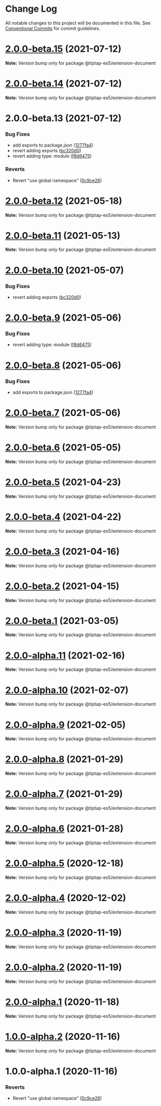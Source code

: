 # Change Log

All notable changes to this project will be documented in this file.
See [Conventional Commits](https://conventionalcommits.org) for commit guidelines.

# [2.0.0-beta.15](https://github.com/justame/tiptap/compare/@tiptap-es5/extension-document@2.0.0-beta.14...@tiptap-es5/extension-document@2.0.0-beta.15) (2021-07-12)

**Note:** Version bump only for package @tiptap-es5/extension-document





# [2.0.0-beta.14](https://github.com/justame/tiptap/compare/@tiptap-es5/extension-document@2.0.0-beta.13...@tiptap-es5/extension-document@2.0.0-beta.14) (2021-07-12)

**Note:** Version bump only for package @tiptap-es5/extension-document





# 2.0.0-beta.13 (2021-07-12)


### Bug Fixes

* add exports to package.json ([1277fa4](https://github.com/justame/tiptap/commit/1277fa47151e9c039508cdb219bdd0ffe647f4ee))
* revert adding exports ([bc320d0](https://github.com/justame/tiptap/commit/bc320d0b4b80b0e37a7e47a56e0f6daec6e65d98))
* revert adding type: module ([f8d6475](https://github.com/justame/tiptap/commit/f8d6475e2151faea6f96baecdd6bd75880d50d2c))


### Reverts

* Revert "use global namespace" ([0c9ce26](https://github.com/justame/tiptap/commit/0c9ce26c02c07d88a757c01b0a9d7f9e2b0b7502))





# [2.0.0-beta.12](https://github.com/ueberdosis/tiptap/compare/@tiptap-es5/extension-document@2.0.0-beta.11...@tiptap-es5/extension-document@2.0.0-beta.12) (2021-05-18)

**Note:** Version bump only for package @tiptap-es5/extension-document

# [2.0.0-beta.11](https://github.com/ueberdosis/tiptap/compare/@tiptap-es5/extension-document@2.0.0-beta.10...@tiptap-es5/extension-document@2.0.0-beta.11) (2021-05-13)

**Note:** Version bump only for package @tiptap-es5/extension-document

# [2.0.0-beta.10](https://github.com/ueberdosis/tiptap/compare/@tiptap-es5/extension-document@2.0.0-beta.9...@tiptap-es5/extension-document@2.0.0-beta.10) (2021-05-07)

### Bug Fixes

- revert adding exports ([bc320d0](https://github.com/ueberdosis/tiptap/commit/bc320d0b4b80b0e37a7e47a56e0f6daec6e65d98))

# [2.0.0-beta.9](https://github.com/ueberdosis/tiptap/compare/@tiptap-es5/extension-document@2.0.0-beta.8...@tiptap-es5/extension-document@2.0.0-beta.9) (2021-05-06)

### Bug Fixes

- revert adding type: module ([f8d6475](https://github.com/ueberdosis/tiptap/commit/f8d6475e2151faea6f96baecdd6bd75880d50d2c))

# [2.0.0-beta.8](https://github.com/ueberdosis/tiptap/compare/@tiptap-es5/extension-document@2.0.0-beta.7...@tiptap-es5/extension-document@2.0.0-beta.8) (2021-05-06)

### Bug Fixes

- add exports to package.json ([1277fa4](https://github.com/ueberdosis/tiptap/commit/1277fa47151e9c039508cdb219bdd0ffe647f4ee))

# [2.0.0-beta.7](https://github.com/ueberdosis/tiptap/compare/@tiptap-es5/extension-document@2.0.0-beta.6...@tiptap-es5/extension-document@2.0.0-beta.7) (2021-05-06)

**Note:** Version bump only for package @tiptap-es5/extension-document

# [2.0.0-beta.6](https://github.com/ueberdosis/tiptap/compare/@tiptap-es5/extension-document@2.0.0-beta.5...@tiptap-es5/extension-document@2.0.0-beta.6) (2021-05-05)

**Note:** Version bump only for package @tiptap-es5/extension-document

# [2.0.0-beta.5](https://github.com/ueberdosis/tiptap/compare/@tiptap-es5/extension-document@2.0.0-beta.4...@tiptap-es5/extension-document@2.0.0-beta.5) (2021-04-23)

**Note:** Version bump only for package @tiptap-es5/extension-document

# [2.0.0-beta.4](https://github.com/ueberdosis/tiptap/compare/@tiptap-es5/extension-document@2.0.0-beta.3...@tiptap-es5/extension-document@2.0.0-beta.4) (2021-04-22)

**Note:** Version bump only for package @tiptap-es5/extension-document

# [2.0.0-beta.3](https://github.com/ueberdosis/tiptap/compare/@tiptap-es5/extension-document@2.0.0-beta.2...@tiptap-es5/extension-document@2.0.0-beta.3) (2021-04-16)

**Note:** Version bump only for package @tiptap-es5/extension-document

# [2.0.0-beta.2](https://github.com/ueberdosis/tiptap/compare/@tiptap-es5/extension-document@2.0.0-beta.1...@tiptap-es5/extension-document@2.0.0-beta.2) (2021-04-15)

**Note:** Version bump only for package @tiptap-es5/extension-document

# [2.0.0-beta.1](https://github.com/ueberdosis/tiptap/compare/@tiptap-es5/extension-document@2.0.0-alpha.11...@tiptap-es5/extension-document@2.0.0-beta.1) (2021-03-05)

**Note:** Version bump only for package @tiptap-es5/extension-document

# [2.0.0-alpha.11](https://github.com/ueberdosis/tiptap/compare/@tiptap-es5/extension-document@2.0.0-alpha.10...@tiptap-es5/extension-document@2.0.0-alpha.11) (2021-02-16)

**Note:** Version bump only for package @tiptap-es5/extension-document

# [2.0.0-alpha.10](https://github.com/ueberdosis/tiptap/compare/@tiptap-es5/extension-document@2.0.0-alpha.9...@tiptap-es5/extension-document@2.0.0-alpha.10) (2021-02-07)

**Note:** Version bump only for package @tiptap-es5/extension-document

# [2.0.0-alpha.9](https://github.com/ueberdosis/tiptap/compare/@tiptap-es5/extension-document@2.0.0-alpha.8...@tiptap-es5/extension-document@2.0.0-alpha.9) (2021-02-05)

**Note:** Version bump only for package @tiptap-es5/extension-document

# [2.0.0-alpha.8](https://github.com/ueberdosis/tiptap/compare/@tiptap-es5/extension-document@2.0.0-alpha.7...@tiptap-es5/extension-document@2.0.0-alpha.8) (2021-01-29)

**Note:** Version bump only for package @tiptap-es5/extension-document

# [2.0.0-alpha.7](https://github.com/ueberdosis/tiptap/compare/@tiptap-es5/extension-document@2.0.0-alpha.6...@tiptap-es5/extension-document@2.0.0-alpha.7) (2021-01-29)

**Note:** Version bump only for package @tiptap-es5/extension-document

# [2.0.0-alpha.6](https://github.com/ueberdosis/tiptap/compare/@tiptap-es5/extension-document@2.0.0-alpha.5...@tiptap-es5/extension-document@2.0.0-alpha.6) (2021-01-28)

**Note:** Version bump only for package @tiptap-es5/extension-document

# [2.0.0-alpha.5](https://github.com/ueberdosis/tiptap/compare/@tiptap-es5/extension-document@2.0.0-alpha.4...@tiptap-es5/extension-document@2.0.0-alpha.5) (2020-12-18)

**Note:** Version bump only for package @tiptap-es5/extension-document

# [2.0.0-alpha.4](https://github.com/ueberdosis/tiptap/compare/@tiptap-es5/extension-document@2.0.0-alpha.3...@tiptap-es5/extension-document@2.0.0-alpha.4) (2020-12-02)

**Note:** Version bump only for package @tiptap-es5/extension-document

# [2.0.0-alpha.3](https://github.com/ueberdosis/tiptap/compare/@tiptap-es5/extension-document@2.0.0-alpha.2...@tiptap-es5/extension-document@2.0.0-alpha.3) (2020-11-19)

**Note:** Version bump only for package @tiptap-es5/extension-document

# [2.0.0-alpha.2](https://github.com/ueberdosis/tiptap/compare/@tiptap-es5/extension-document@2.0.0-alpha.1...@tiptap-es5/extension-document@2.0.0-alpha.2) (2020-11-19)

**Note:** Version bump only for package @tiptap-es5/extension-document

# [2.0.0-alpha.1](https://github.com/ueberdosis/tiptap/compare/@tiptap-es5/extension-document@1.0.0-alpha.2...@tiptap-es5/extension-document@2.0.0-alpha.1) (2020-11-18)

**Note:** Version bump only for package @tiptap-es5/extension-document

# [1.0.0-alpha.2](https://github.com/ueberdosis/tiptap/compare/@tiptap-es5/extension-document@1.0.0-alpha.1...@tiptap-es5/extension-document@1.0.0-alpha.2) (2020-11-16)

**Note:** Version bump only for package @tiptap-es5/extension-document

# 1.0.0-alpha.1 (2020-11-16)

### Reverts

- Revert "use global namespace" ([0c9ce26](https://github.com/ueberdosis/tiptap/commit/0c9ce26c02c07d88a757c01b0a9d7f9e2b0b7502))
